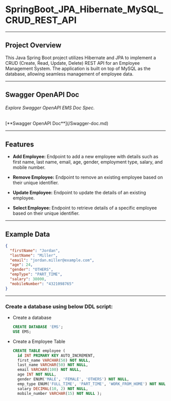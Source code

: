 <h1>SpringBoot_JPA_Hibernate_MySQL_CRUD_REST_API</h1>

----
## Project Overview

<p>This Java Spring Boot project utilizes Hibernate and JPA to implement a CRUD 
(Create, Read, Update, Delete) REST API for an Employee Management System. 
The application is built on top of MySQL as the database, allowing seamless management of employee data.</p>

---
## Swagger OpenAPI Doc

<h6>Explore Swagger OpenAPI EMS Doc Spec.</h6>
 [**Swagger OpenAPI Doc**](/Swagger-doc.md) 

---
## Features

- **Add Employee:** Endpoint to add a new employee with details such as first name, last name, email, age, gender, employment type, salary, and mobile number.

- **Remove Employee:** Endpoint to remove an existing employee based on their unique identifier.

- **Update Employee:** Endpoint to update the details of an existing employee.

- **Select Employee:** Endpoint to retrieve details of a specific employee based on their unique identifier.
----
## Example Data

```json
{
  "firstName": "Jordan",
  "lastName": "Miller",
  "email": "jordan.miller@example.com",
  "age": 24,
  "gender": "OTHERS",
  "empType": "PART_TIME",
  "salary": 38000,
  "mobileNumber": "4321098765"
}
```
-----
### Create a database using below DDL script:
- Create a database

  ```sql
  CREATE DATABASE 'EMS';
  USE EMS;
  ```

- Create a Employee Table

  ```sql
  CREATE TABLE employee (
    id INT PRIMARY KEY AUTO_INCREMENT,
    first_name VARCHAR(50) NOT NULL,
    last_name VARCHAR(50) NOT NULL,
    email VARCHAR(100) NOT NULL,
    age INT NOT NULL,
    gender ENUM('MALE', 'FEMALE', 'OTHERS') NOT NULL,
    emp_type ENUM('FULL_TIME', 'PART_TIME', 'WORK_FROM_HOME') NOT NULL,
    salary DECIMAL(10, 2) NOT NULL,
    mobile_number VARCHAR(15) NOT NULL );
  ```

